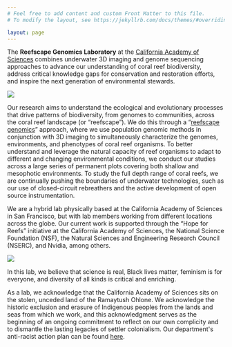 ```yaml
---
# Feel free to add content and custom Front Matter to this file.
# To modify the layout, see https://jekyllrb.com/docs/themes/#overriding-theme-defaults

layout: page
---
```

The **Reefscape Genomics Laboratory** at the [California Academy of Sciences](https://www.calacademy.org/) combines underwater 3D imaging and genome sequencing approaches to advance our understanding of coral reef biodiversity, address critical knowledge gaps for conservation and restoration efforts, and inspire the next generation of environmental stewards.

<img src="/assets/img/reefscape_surveys.gif" />

Our research aims to understand the ecological and evolutionary processes that drive patterns of biodiversity, from genomes to communities, across the coral reef landscape (or “reefscape”). We do this through a “[reefscape genomics](https://www.frontiersin.org/articles/10.3389/fmars.2021.638979/full)” approach, where we use population genomic methods in conjunction with 3D imaging to simultaneously characterize the genomes, environments, and phenotypes of coral reef organisms. To better understand and leverage the natural capacity of reef organisms to adapt to different and changing environmental conditions, we conduct our studies across a large series of permanent plots covering both shallow and mesophotic environments. To study the full depth range of coral reefs, we are continually pushing the boundaries of underwater technologies, such as our use of closed-circuit rebreathers and the active development of open source instrumentation.

We are a hybrid lab physically based at the California Academy of Sciences in San Francisco, but with lab members working from different locations across the globe. Our current work is supported through the “Hope for Reefs” initiative at the California Academy of Sciences, the National Science Foundation (NSF), the Natural Sciences and Engineering Research Council (NSERC), and Nvidia, among others.

<img src="/assets/img/directors_60m.gif" />

In this lab, we believe that science is real, Black lives matter, feminism is for everyone, and diversity of all kinds is critical and enriching.

As a lab, we acknowledge that the California Academy of Sciences sits on the stolen, unceded land of the Ramaytush Ohlone. We acknowledge the historic exclusion and erasure of Indigenous peoples from the lands and seas from which we work, and this acknowledgment serves as the beginning of an ongoing commitment to reflect on our own complicity and to dismantle the lasting legacies of settler colonialism. Our department's anti-racist action plan can be found [here](https://www.calacademy.org/ibsss-anti-racism-action-plan).